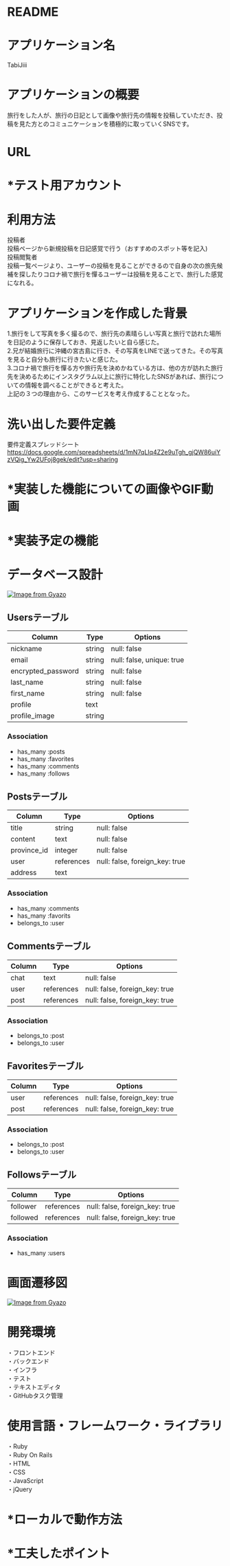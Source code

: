 # README
#  アプリケーション名
TabiJiii
#  アプリケーションの概要
旅行をした人が、旅行の日記として画像や旅行先の情報を投稿していただき、投稿を見た方とのコミュニケーションを積極的に取っていくSNSです。
#  URL

#  *テスト用アカウント

#  利用方法
投稿者  
投稿ページから新規投稿を日記感覚で行う（おすすめのスポット等を記入)  
投稿閲覧者  
投稿一覧ページより、ユーザーの投稿を見ることができるので自身の次の旅先候補を探したりコロナ禍で旅行を憚るユーザーは投稿を見ることで、旅行した感覚になれる。
#  アプリケーションを作成した背景  
1.旅行をして写真を多く撮るので、旅行先の素晴らしい写真と旅行で訪れた場所を日記のように保存しておき、見返したいと自ら感じた。  
2.兄が結婚旅行に沖縄の宮古島に行き、その写真をLINEで送ってきた。その写真を見ると自分も旅行に行きたいと感じた。   
3.コロナ禍で旅行を憚る方や旅行先を決めかねている方は、他の方が訪れた旅行先を決めるためにインスタグラム以上に旅行に特化したSNSがあれば、旅行についての情報を調べることができると考えた。  
上記の３つの理由から、このサービスを考え作成することとなった。
#  洗い出した要件定義
要件定義スプレッドシート
https://docs.google.com/spreadsheets/d/1mN7qLIq4Z2e9uTgh_gjQW86uiYzVQig_Yw2UFoj8gek/edit?usp=sharing
#  *実装した機能についての画像やGIF動画

#  *実装予定の機能


#  データベース設計
[![Image from Gyazo](https://i.gyazo.com/7354980a86e59d6fbdbd080f0a7c661d.png)](https://gyazo.com/7354980a86e59d6fbdbd080f0a7c661d)

## Usersテーブル

| Column              | Type       | Options                        |
| ------------------- | ---------- | ------------------------------ |
| nickname            | string     | null: false                    |
| email               | string     | null: false, unique: true      |
| encrypted_password  | string     | null: false                    |
| last_name           | string     | null: false                    |
| first_name          | string     | null: false                    |
| profile             | text       |                                |
| profile_image       | string     |                                |

### Association
- has_many :posts
- has_many :favorites
- has_many :comments
- has_many :follows

## Postsテーブル

| Column       | Type       | Options                        |
| ------------ | ---------- | ------------------------------ |
| title        | string     | null: false                    |
| content      | text       | null: false                    |
| province_id  | integer    | null: false                    |
| user         | references | null: false, foreign_key: true |
| address      | text       |                                |

### Association
- has_many :comments
- has_many :favorits
- belongs_to :user

## Commentsテーブル

| Column     | Type       | Options                        |
| ---------- | ---------- | ------------------------------ |
| chat       | text       | null: false                    |
| user       | references | null: false, foreign_key: true |
| post       | references | null: false, foreign_key: true |

### Association
- belongs_to :post
- belongs_to :user

## Favoritesテーブル

| Column      | Type       | Options                        |
| ----------- | ---------- | ------------------------------ |
| user        | references | null: false, foreign_key: true |
| post        | references | null: false, foreign_key: true |

### Association
- belongs_to :post
- belongs_to :user


## Followsテーブル

| Column      | Type       | Options                        |
| ----------- | ---------- | ------------------------------ |
| follower    | references | null: false, foreign_key: true |
| followed    | references | null: false, foreign_key: true |

### Association
- has_many :users


#  画面遷移図
[![Image from Gyazo](https://i.gyazo.com/1e7d8e3e973795a4c80abbd862fef81f.png)](https://gyazo.com/1e7d8e3e973795a4c80abbd862fef81f)
#  開発環境
・フロントエンド  
・バックエンド  
・インフラ  
・テスト  
・テキストエディタ  
・GitHubタスク管理  
#  使用言語・フレームワーク・ライブラリ
・Ruby  
・Ruby On Rails  
・HTML  
・CSS  
・JavaScript  
・jQuery
#  *ローカルで動作方法

#  *工夫したポイント
